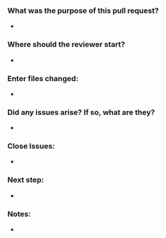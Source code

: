 ### What was the purpose of this pull request?
- 
### Where should the reviewer start?
- 
### Enter files changed:
- 
### Did any issues arise? If so, what are they?
- 
### Close Issues:
- 
### Next step:
- 
### Notes:
- 

